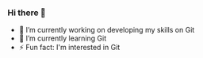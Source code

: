 ### Hi there 👋

<!--
**Pbertok/Pbertok** is a ✨ _special_ ✨ repository because its `README.md` (this file) appears on your GitHub profile.
-->

- 🔭 I’m currently working on developing my skills on Git
- 🌱 I’m currently learning Git
- ⚡ Fun fact: I'm interested in Git
